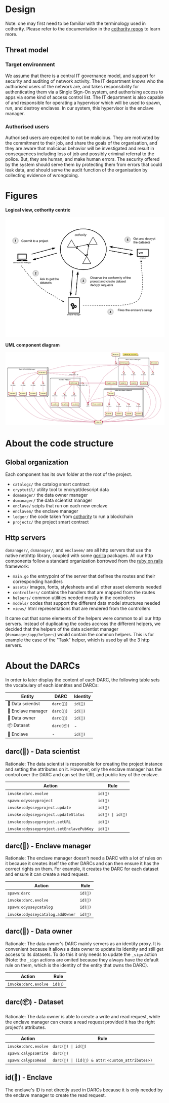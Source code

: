 # Design

Note: one may first need to be familiar with the terminology used in
cothority. Please refer to the documentation in the
[cothority repos](https://github.com/dedis/cothority)
to learn more.

## Threat model

### Target environment

We assume that there is a central IT governance model, and support for
security and auditing of network activity. The IT department knows who
the authorised users of the network are, and takes responsibility for
authenticating them via a Single Sign-On system, and authorising access
to apps via some kind of access control list.  The IT department is also
capable of and responsible for operating a hypervisor which will be used
to spawn, run, and destroy enclaves. In our system, this hypervisor is
the enclave manager.

### Authorised users

Authorised users are expected to not be malicious. They are motivated by
the commitment to their job, and share the goals of the organisation,
and they are aware that malicious behavior will be investigated and
result in consequences including loss of job and possibly criminal
referral to the police. But, they are human, and make human errors. The
security offered by the system should serve them by protecting them from
errors that could leak data, and should serve the audit function of the
organisation by collecting evidence of wrongdoing.

# Figures

**Logical view, cothority centric**
<center><img src="assets/cothority_view.png"/></center>

**UML component diagram**
<center><img src="assets/components_uml.png"/></center>

# About the code structure

## Global organization

Each component has its own folder at the root of the project. 

- `catalogc/` the catalog smart contract
- `cryptutil/` utility tool to encrypt/descript data
- `domanager/` the data owner manager
- `dsmanager/` the data scientist manager
- `enclave/` scipts that run on each new enclave
- `enclavem/` the enclave manager
- `ledger/` the code taken from [cothority](https://github.com/dedis/cothority) to run a blockchain
- `projectc/` the project smart contract

## Http servers

`domanager/`, `dsmanager/`, and `enclavem/` are all http servers that use the
native net/http library, coupled with some
[gorilla](http://www.gorillatoolkit.org) packages. All our http components
follow a standard organization borrowed from the [ruby on
rails](https://guides.rubyonrails.org/getting_started.html) framework:

- `main.go` the entrypoint of the server that defines the routes and their corresponding handlers
- `assets/` images, fonts, stylesheets and all other asset elements needed
- `controllers/` contains the handlers that are mapped from the routes
- `helpers/` common utilities needed mostly in the controllers
- `models/` codes that support the different data model structures needed
- `views/` html representations that are rendered from the controllers

It came out that some elements of the helpers were common to all our http
servers. Instead of duplicating the codes accross the different helpers, we
decided that the helpers of the data scientist manager (`dsmanager/app/helpers`)
would contain the common helpers. This is for example the case of the "Task"
helper, which is used by all the 3 http servers.

# About the DARCs

In order to later display the content of each DARC, the following table sets the
vocabulary of each identites and DARCs:

| Entity | DARC | Identity |
| ------ | ---- | -------- |
| 🔬 Data scientist | `darc(🔬)` | `id(🔬)` |
| 🐙 Enclave manager | `darc(🐙)` | `id(🐙)` |
| 👔 Data owner | `darc(👔)` | `id(👔)` |
| 📦 Dataset | `darc(📦)` | - |
| 🔐 Enclave | - | `id(🔐)` |

## darc(🔬) - Data scientist

Rationale: The data scientist is responsible for creating the project instance
and setting the attributes on it. However, only the enclave manager has the
control over the DARC and can set the URL and public key of the enclave.

| Action | Rule | 
| ------ | ---- |
| `invoke:darc.evolve` | `id(🐙)` |
| `spawn:odysseyproject` | `id(🔬)` |
| `invoke:odysseyproject.update` | `id(🔬)` |
| `invoke:odysseyproject.updateStatus` | `id(🔬) \| id(🐙)` |
| `invoke:odysseyproject.setURL` | `id(🐙)` |
| `invoke:odysseyproject.setEnclavePubKey` | `id(🐙)` | 

## darc(🐙) - Enclave manager

Rationale: The enclave manager doesn't need a DARC with a lot of rules on it
because it creates itself the other DARCs and can then ensure it has the correct
rights on them. For example, it creates the DARC for each dataset and ensure it
can create a read request.

| Action | Rule | 
| ------ | ---- |
| `spawn:darc` | `id(🐙)` |
| `invoke:darc.evolve` | `id(🐙)` |
| `spawn:odysseycatalog` | `id(🐙)` |
| `invoke:odysseycatalog.addOwner` | `id(🐙)` |

## darc(👔) - Data owner

Rationale: The data owner's DARC mainly servers as an identity proxy. It is
convenient because it allows a data owner to update its identity and still get
access to its datasets. To do this it only needs to update the `_sign` action
(Note: the `_sign` actions are omited because they always have the default rule
on them, which is the identity of the entity that owns the DARC).

| Action | Rule | 
| ------ | ---- |
| `invoke:darc.evolve` | `id(👔)` |

## darc(📦) - Dataset

Rationale: The data owner is able to create a write and read request, while the
enclave manager can create a read request provided it has the right project's
attributes.

| Action | Rule | 
| ------ | ---- |
| `invoke:darc.evolve` | `darc(👔) \| id(🐙)` |
| `spawn:calypsoWrite` | `darc(👔)` |
| `spawn:calypsoRead` | `darc(👔) \| (id(🐙) & attr:<custom_attributes>)` |

## id(🔐) - Enclave

The enclave's ID is not directly used in DARCs because it is only needed by the
enclave manager to create the read request.
